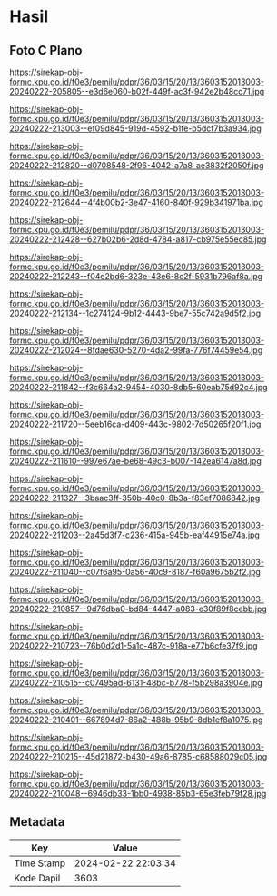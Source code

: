 # Hasil

## Foto C Plano

https://sirekap-obj-formc.kpu.go.id/f0e3/pemilu/pdpr/36/03/15/20/13/3603152013003-20240222-205805--e3d6e060-b02f-449f-ac3f-942e2b48cc71.jpg

https://sirekap-obj-formc.kpu.go.id/f0e3/pemilu/pdpr/36/03/15/20/13/3603152013003-20240222-213003--ef09d845-919d-4592-b1fe-b5dcf7b3a934.jpg

https://sirekap-obj-formc.kpu.go.id/f0e3/pemilu/pdpr/36/03/15/20/13/3603152013003-20240222-212820--d0708548-2f96-4042-a7a8-ae3832f2050f.jpg

https://sirekap-obj-formc.kpu.go.id/f0e3/pemilu/pdpr/36/03/15/20/13/3603152013003-20240222-212644--4f4b00b2-3e47-4160-840f-929b341971ba.jpg

https://sirekap-obj-formc.kpu.go.id/f0e3/pemilu/pdpr/36/03/15/20/13/3603152013003-20240222-212428--627b02b6-2d8d-4784-a817-cb975e55ec85.jpg

https://sirekap-obj-formc.kpu.go.id/f0e3/pemilu/pdpr/36/03/15/20/13/3603152013003-20240222-212243--f04e2bd6-323e-43e6-8c2f-5931b796af8a.jpg

https://sirekap-obj-formc.kpu.go.id/f0e3/pemilu/pdpr/36/03/15/20/13/3603152013003-20240222-212134--1c274124-9b12-4443-9be7-55c742a9d5f2.jpg

https://sirekap-obj-formc.kpu.go.id/f0e3/pemilu/pdpr/36/03/15/20/13/3603152013003-20240222-212024--8fdae630-5270-4da2-99fa-776f74459e54.jpg

https://sirekap-obj-formc.kpu.go.id/f0e3/pemilu/pdpr/36/03/15/20/13/3603152013003-20240222-211842--f3c664a2-9454-4030-8db5-60eab75d92c4.jpg

https://sirekap-obj-formc.kpu.go.id/f0e3/pemilu/pdpr/36/03/15/20/13/3603152013003-20240222-211720--5eeb16ca-d409-443c-9802-7d50265f20f1.jpg

https://sirekap-obj-formc.kpu.go.id/f0e3/pemilu/pdpr/36/03/15/20/13/3603152013003-20240222-211610--997e67ae-be68-49c3-b007-142ea6147a8d.jpg

https://sirekap-obj-formc.kpu.go.id/f0e3/pemilu/pdpr/36/03/15/20/13/3603152013003-20240222-211327--3baac3ff-350b-40c0-8b3a-f83ef7086842.jpg

https://sirekap-obj-formc.kpu.go.id/f0e3/pemilu/pdpr/36/03/15/20/13/3603152013003-20240222-211203--2a45d3f7-c236-415a-945b-eaf44915e74a.jpg

https://sirekap-obj-formc.kpu.go.id/f0e3/pemilu/pdpr/36/03/15/20/13/3603152013003-20240222-211040--c07f6a95-0a56-40c9-8187-f60a9675b2f2.jpg

https://sirekap-obj-formc.kpu.go.id/f0e3/pemilu/pdpr/36/03/15/20/13/3603152013003-20240222-210857--9d76dba0-bd84-4447-a083-e30f89f8cebb.jpg

https://sirekap-obj-formc.kpu.go.id/f0e3/pemilu/pdpr/36/03/15/20/13/3603152013003-20240222-210723--76b0d2d1-5a1c-487c-918a-e77b6cfe37f9.jpg

https://sirekap-obj-formc.kpu.go.id/f0e3/pemilu/pdpr/36/03/15/20/13/3603152013003-20240222-210515--c07495ad-6131-48bc-b778-f5b298a3904e.jpg

https://sirekap-obj-formc.kpu.go.id/f0e3/pemilu/pdpr/36/03/15/20/13/3603152013003-20240222-210401--667894d7-86a2-488b-95b9-8db1ef8a1075.jpg

https://sirekap-obj-formc.kpu.go.id/f0e3/pemilu/pdpr/36/03/15/20/13/3603152013003-20240222-210215--45d21872-b430-49a6-8785-c68588029c05.jpg

https://sirekap-obj-formc.kpu.go.id/f0e3/pemilu/pdpr/36/03/15/20/13/3603152013003-20240222-210048--6946db33-1bb0-4938-85b3-65e3feb79f28.jpg


## Metadata

| Key        | Value               |
| ---------- | ------------------- |
| Time Stamp | 2024-02-22 22:03:34 |
| Kode Dapil | 3603                |



